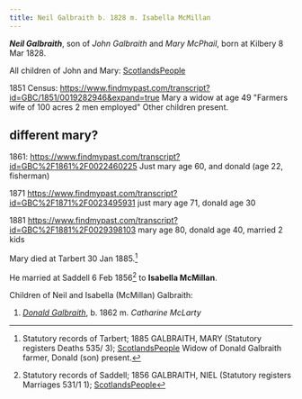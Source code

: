 ```yaml
---
title: Neil Galbraith b. 1828 m. Isabella McMillan
---
```

***Neil Galbraith***, son of *John Galbraith* and *Mary McPhail*, born at Kilbery 8 Mar 1828.


All children of John and Mary: [ScotlandsPeople](https://www.scotlandspeople.gov.uk/record-results?search_type=people&event=%28B%20OR%20C%20OR%20S%29&record_type%5B0%5D=opr_births&church_type=Old%20Parish%20Registers&dl_cat=church&dl_rec=church-births-baptisms&surname=galbr&surname_so=starts&forename_so=starts&from_year=1810&to_year=1845&parent_names=john&parent_names_so=exact&parent_name_two=mcphail&parent_name_two_so=soundex&county=ARGYLL&record=Church%20of%20Scotland%20%28old%20parish%20registers%29%20Roman%20Catholic%20Church%20Other%20churches&rd_real_name%5B0%5D=KILBERRY%20OR%20KILCALMONELL%20AND%20KILBERRY&rd_display_name%5B0%5D=KILBERRY%7CKILCALMONELL%20AND%20KILBERRY_KILBERRY&rd_label%5B0%5D=KILBERRY&rd_name%5B0%5D=KILBERRY%20OR%20KILCALMONELL%20AND%20KILBERRY&sort=asc&order=Date&field=year)

1851 Census: https://www.findmypast.com/transcript?id=GBC/1851/0019282946&expand=true
  Mary a widow at age 49 "Farmers wife of 100 acres 2 men employed"
  Other children present.

## different mary?
1861: https://www.findmypast.com/transcript?id=GBC%2F1861%2F0022460225
    Just mary age 60, and donald (age 22, fisherman)
    
1871 https://www.findmypast.com/transcript?id=GBC%2F1871%2F0023495931
    just mary age 71, donald age 30

1881 https://www.findmypast.com/transcript?id=GBC%2F1881%2F0029398103
    mary age 80,  donald age 40, married 2 kids

Mary died at Tarbert 30 Jan 1885.[^mary-death]

He married at Saddell 6 Feb 1856[^marriage] to **Isabella McMillan**.

Children of Neil and Isabella (McMillan) Galbraith:

1. *[Donald Galbraith](galbraith-donald-1862-mclarty.md)*, b. 1862 m. *Catharine McLarty*


[^mary-death]: Statutory records of Tarbert; 1885 GALBRAITH, MARY (Statutory registers Deaths 535/ 3); [ScotlandsPeople](https://www.scotlandspeople.gov.uk/view-image/nrs_stat_deaths/2809851)  Widow of Donald Galbraith farmer, Donald (son) present.

[^marriage]: Statutory records of Saddell; 1856 GALBRAITH, NIEL (Statutory registers Marriages 531/1 1); [ScotlandsPeople](https://www.scotlandspeople.gov.uk/view-image/nrs_stat_marriages/8330817)
